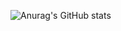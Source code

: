 ![Anurag's GitHub stats](https://github-readme-stats.vercel.app/api?username=slavkobojanic&count_private=true)
